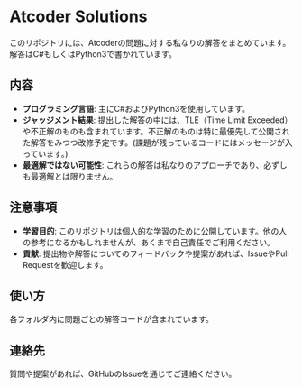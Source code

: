 # Atcoder Solutions

このリポジトリには、Atcoderの問題に対する私なりの解答をまとめています。解答はC#もしくはPython3で書かれています。

## 内容

- **プログラミング言語**: 主にC#およびPython3を使用しています。
- **ジャッジメント結果**: 提出した解答の中には、TLE（Time Limit Exceeded）や不正解のものも含まれています。不正解のものは特に最優先して公開された解答をみつつ改修予定です。(課題が残っているコードにはメッセージが入っています。)
- **最適解ではない可能性**: これらの解答は私なりのアプローチであり、必ずしも最適解とは限りません。

## 注意事項

- **学習目的**: このリポジトリは個人的な学習のために公開しています。他の人の参考になるかもしれませんが、あくまで自己責任でご利用ください。
- **貢献**: 提出物や解答についてのフィードバックや提案があれば、IssueやPull Requestを歓迎します。

## 使い方

各フォルダ内に問題ごとの解答コードが含まれています。


## 連絡先

質問や提案があれば、GitHubのIssueを通じてご連絡ください。


